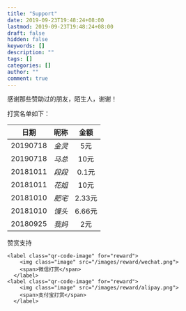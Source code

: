 ```yaml
---
title: "Support"
date: 2019-09-23T19:48:24+08:00
lastmod: 2019-09-23T19:48:24+08:00
draft: false
hidden: false
keywords: []
description: ""
tags: []
categories: []
author: ""
comment: true
---
```

感谢那些赞助过的朋友，陌生人，谢谢！

打赏名单如下：

<!--more-->


| 日期           | 昵称          | 金额    |
| :-------------: |:---------------:| :------------:|
| 20190718      | *金灵*          | 5元        |
| 20190718      | *马总*          | 10元        |
| 20181011      | *段段*          | 0.1元      |
| 20181011      | *花姐*          |  10元      |
| 20181010      | *肥宅*          |  2.33元      |
| 20181010      | *馒头*          |  6.66元      |
| 20180925      | *我妈*          |  2元      |

<div class="post-reward">
  <input type="checkbox" name="reward" id="reward" hidden />
  <label class="reward-button" for="reward">赞赏支持</label>
  <div class="qr-code">
    
    <label class="qr-code-image" for="reward">
        <img class="image" src="/images/reward/wechat.png">
        <span>微信打赏</span>
      </label>
    <label class="qr-code-image" for="reward">
        <img class="image" src="/images/reward/alipay.png">
        <span>支付宝打赏</span>
      </label>
  </div>
</div>






